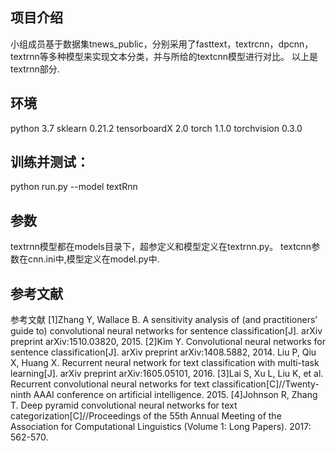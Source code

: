 ## 项目介绍
小组成员基于数据集tnews_public，分别采用了fasttext，textrcnn，dpcnn，textrnn等多种模型来实现文本分类，并与所给的textcnn模型进行对比。
以上是textrnn部分.

## 环境
python 3.7 
sklearn 0.21.2 
tensorboardX 2.0 
torch 1.1.0
torchvision 0.3.0  

## 训练并测试：
python run.py --model textRnn

## 参数
textrnn模型都在models目录下，超参定义和模型定义在textrnn.py。
textcnn参数在cnn.ini中,模型定义在model.py中.

## 参考文献
参考文献
[1]Zhang Y, Wallace B. A sensitivity analysis of (and practitioners’ guide to) convolutional neural networks
for sentence classification[J]. arXiv preprint arXiv:1510.03820, 2015.
[2]Kim Y. Convolutional neural networks for sentence classification[J]. arXiv preprint arXiv:1408.5882, 2014.
Liu P, Qiu X, Huang X. Recurrent neural network for text classification with multi-task learning[J]. arXiv
preprint arXiv:1605.05101, 2016.
[3]Lai S, Xu L, Liu K, et al. Recurrent convolutional neural networks for text classification[C]//Twenty-ninth
AAAI conference on artificial intelligence. 2015.
[4]Johnson R, Zhang T. Deep pyramid convolutional neural networks for text categorization[C]//Proceedings of the 55th Annual Meeting of the Association for Computational Linguistics
(Volume 1: Long Papers). 2017: 562-570.

